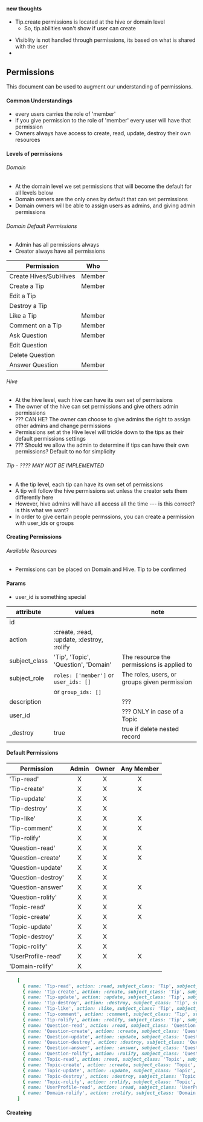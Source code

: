 #### new thoughts
- Tip.create permissions is located at the hive or domain level
  + So, tip.abilities won't show if user can create
+ Visiblity is not handled through permissions, its based on what is shared with the user
+ 


## Permissions


This document can be used to augment our understanding of permissions.

#### Common Understandings
- every users carries the role of 'member'
- if you give permission to the role of 'member' every user will have that permission
- Owners always have access to create, read, update, destroy their own resources

#### Levels of permissions
###### Domain
- At the domain level we set permissions that will become the default for all levels below
- Domain owners are the only ones by default that can set permissions
- Domain owners will be able to assign users as admins, and giving admin permissions

###### Domain Default Permissions
- Admin has all permissions always
- Creator always have all permissions

|       Permission      |  Who   |
|-----------------------|--------|
| Create Hives/SubHives | Member |
| Create a Tip          | Member |
| Edit a Tip            |        |
| Destroy a Tip         |        |
| Like a Tip            | Member |
| Comment on a Tip      | Member |
| Ask Question          | Member |
| Edit Question         |        |
| Delete Question       |        |
| Answer Question       | Member |

###### Hive
- At the hive level, each hive can have its own set of permissions
- The owner of the hive can set permissions and give others admin permissions
- ??? CAN HE? The owner can choose to give admins the right to assign other admins and change permissions
- Permissions set at the Hive level will trickle down to the tips as their default permissions settings
- ??? Should we allow the admin to determine if tips can have their own permissions? Default to no for simplicity

###### Tip - ???? MAY NOT BE IMPLEMENTED
- A the tip level, each tip can have its own set of permissions
- A tip will follow the hive permissions set unless the creator sets them differently here
- However, hive admins will have all access all the time --- is this correct? is this what we want?
- In order to give certain people permssions, you can create a permission with user_ids or groups

#### Creating Permissions
###### Available Resources
- Permissions can be placed on Domain and Hive. Tip to be confirmed

#### Params
- user_id is something special

|   attribute   |                   values                   |                     note                     |
|---------------|--------------------------------------------|----------------------------------------------|
| id            |                                            |                                              |
| action        | :create, :read, :update, :destroy, :rolify |                                              |
| subject_class | 'Tip', 'Topic', 'Question', 'Domain'       | The resource the permissions is applied to   |
| subject_role  | `roles: ['member']` or `user_ids: []`      | The roles, users, or groups given permission |
|               | or `group_ids: []`                         |                                              |
| description   |                                            | ???                                          |
| user_id       |                                            | ??? ONLY in case of a Topic                  |
| _destroy      | true                                       | true if delete nested record                 |

#### Default Permissions

| Permission           | Admin     | Owner    | Any Member    |
| -------------------- | :-------: | :------: | :-----------: |
| 'Tip-read'           | X         | X        | X             |
| 'Tip-create'         | X         | X        | X             |
| 'Tip-update'         | X         | X        |               |
| 'Tip-destroy'        | X         | X        |               |
| 'Tip-like'           | X         | X        | X             |
| 'Tip-comment'        | X         | X        | X             |
| 'Tip-rolify'         | X         | X        |               |
| 'Question-read'      | X         | X        | X             |
| 'Question-create'    | X         | X        | X             |
| 'Question-update'    | X         | X        |               |
| 'Question-destroy'   | X         | X        |               |
| 'Question-answer'    | X         | X        | X             |
| 'Question-rolify'    | X         | X        |               |
| 'Topic-read'         | X         | X        | X             |
| 'Topic-create'       | X         | X        | X             |
| 'Topic-update'       | X         | X        |               |
| 'Topic-destroy'      | X         | X        |               |
| 'Topic-rolify'       | X         | X        |               |
| 'UserProfile-read'   | X         | X        | X             |
| 'Domain-rolify'      | X         |          |               |

``` ruby
    [
      { name: 'Tip-read', action: :read, subject_class: 'Tip', subject_role: { roles: ['member'] } },
      { name: 'Tip-create', action: :create, subject_class: 'Tip', subject_role: { roles: ['member'] } },
      { name: 'Tip-update', action: :update, subject_class: 'Tip', subject_role: {} },
      { name: 'Tip-destroy', action: :destroy, subject_class: 'Tip', subject_role: {} },
      { name: 'Tip-like', action: :like, subject_class: 'Tip', subject_role: { roles: ['member'] } },
      { name: 'Tip-comment', action: :comment, subject_class: 'Tip', subject_role: { roles: ['member'] } },
      { name: 'Tip-rolify', action: :rolify, subject_class: 'Tip', subject_role: {} },
      { name: 'Question-read', action: :read, subject_class: 'Question', subject_role: { roles: ['member'] } },
      { name: 'Question-create', action: :create, subject_class: 'Question', subject_role: { roles: ['member'] } },
      { name: 'Question-update', action: :update, subject_class: 'Question', subject_role: {} },
      { name: 'Question-destroy', action: :destroy, subject_class: 'Question', subject_role: {} },
      { name: 'Question-answer', action: :answer, subject_class: 'Question', subject_role: { roles: ['member'] } },
      { name: 'Question-rolify', action: :rolify, subject_class: 'Question', subject_role: {} },
      { name: 'Topic-read', action: :read, subject_class: 'Topic', subject_role: { roles: ['member'] } },
      { name: 'Topic-create', action: :create, subject_class: 'Topic', subject_role: { roles: ['member'] } },
      { name: 'Topic-update', action: :update, subject_class: 'Topic', subject_role: {} },
      { name: 'Topic-destroy', action: :destroy, subject_class: 'Topic', subject_role: {} },
      { name: 'Topic-rolify', action: :rolify, subject_class: 'Topic', subject_role: {} },
      { name: 'UserProfile-read', action: :read, subject_class: 'UserProfile', subject_role: { roles: ['member'] } },
      { name: 'Domain-rolify', action: :rolify, subject_class: 'Domain', subject_role: {} }
    ]
```

#### Createing 
